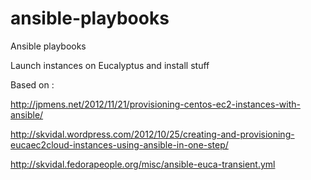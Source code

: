 ansible-playbooks
=================

Ansible playbooks 

Launch instances on Eucalyptus and install stuff

Based on :

http://jpmens.net/2012/11/21/provisioning-centos-ec2-instances-with-ansible/

http://skvidal.wordpress.com/2012/10/25/creating-and-provisioning-eucaec2cloud-instances-using-ansible-in-one-step/

http://skvidal.fedorapeople.org/misc/ansible-euca-transient.yml